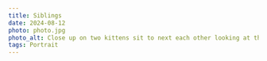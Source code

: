 ```yaml
---
title: Siblings
date: 2024-08-12
photo: photo.jpg
photo_alt: Close up on two kittens sit to next each other looking at the camera with curiosity
tags: Portrait
---
```


